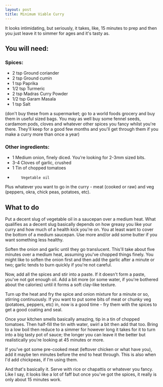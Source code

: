 ```yaml
---
layout: post
title: Minimum Viable Curry
---
```

It looks intimidating, but seriously, it takes, like, 15 minutes to prep and
then you just leave it to simmer for ages and it's tasty as.

## You will need:

### Spices:

 * 2 tsp   Ground coriander
 * 2 tsp   Ground cumin
 * 1 tsp   Paprika
 * 1/2 tsp Turmeric
 * 2 tsp   Madras Curry Powder
 * 1/2 tsp Garam Masala
 * 1 tsp   Salt

(don't buy these from a supermarket; go to a world foods grocery and
buy them in useful sized bags. You may as well buy some fennel seeds,
cardamom pods, cloves and whatever other spices you fancy whilst you're
there. They'll keep for a good few months and you'll get through them if you
make a curry more than once a year)

### Other ingredients:

 * 1       Medium onion, finely diced. You're looking for 2-3mm sized bits.
 * 3-4     Cloves of garlic, crushed
 * 1       Tin of chopped tomatoes
 *         Vegetable oil

Plus whatever you want to go in the curry - meat (cooked or raw) and veg
(peppers, okra, chick peas, potatoes, etc).

## What to do

Put a decent slug of vegetable oil in a saucepan over a medium heat. What
qualifies as a decent slug basically depends on how greasy you like your
curry and how much of a health kick you're on. You at least want to cover the
bottom of a medium saucepan. Use more and/or add some butter if you want
something less healthy.

Soften the onion and garlic until they go translucent. This'll take about
five minutes over a medium heat, assuming you've chopped things finely. You
might like to soften the onion first and then add the garlic after a minute or
two; garlic tends to burn quickly if you're not careful.

Now, add all the spices and stir into a paste. If it doesn't form a paste,
you've not got enough oil. Add a bit more (or some water, if you're bothered
about the calories) until it forms a soft clay-like texture.

Turn up the heat and fry the spice and onion mixture for a minute or so,
stirring continuously. If you want to put some bits of meat or chunky veg
(potatoes, peppers, etc) in, now is a good time - fry them with the spices to
get a good coating and seal.

Once your kitchen smells basically amazing, tip in a tin of chopped tomatoes.
Then half-fill the tin with water, swirl a bit then add that too.  Bring to a
low boil then reduce to a simmer for however long it takes for it to turn into
a big tasty pot of sauce; the longer you can leave it the better but
realistically you're looking at 45 minutes or more.

If you've got some pre-cooked meat (leftover chicken or what have you), add
it maybe ten minutes before the end to heat through. This is also when I'd add
chickpeas, if I'm using them.

And that's basically it. Serve with rice or chapattis or whatever you fancy.
Like I say, it looks like a lot of faff but once you've got the spices, it
really is only about 15 minutes work.
